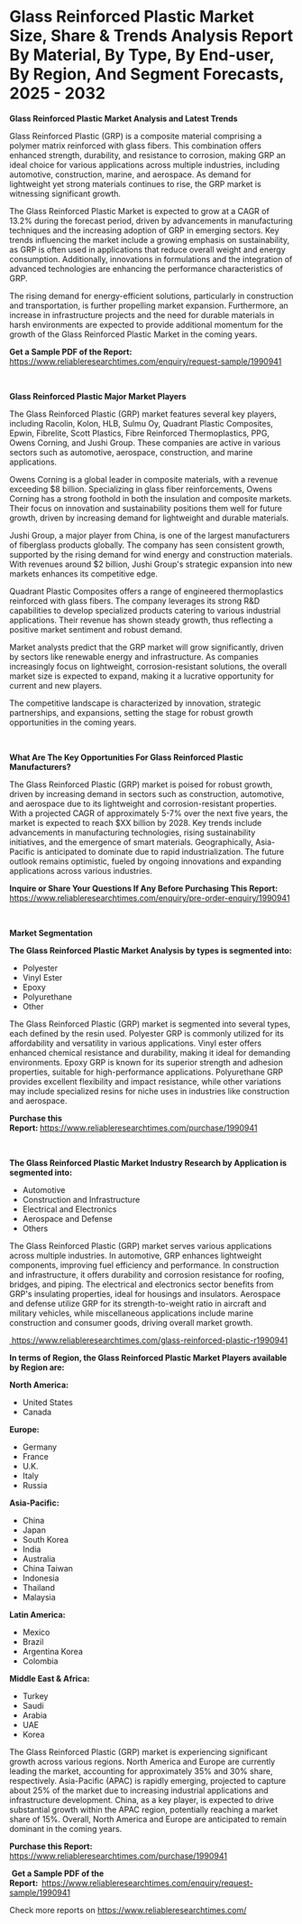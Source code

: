 <p><h1>Glass Reinforced Plastic Market Size, Share & Trends Analysis Report By Material, By Type, By End-user, By Region, And Segment Forecasts, 2025 - 2032</h1></p><p><strong>Glass Reinforced Plastic Market Analysis and Latest Trends</strong></p>
<p><p>Glass Reinforced Plastic (GRP) is a composite material comprising a polymer matrix reinforced with glass fibers. This combination offers enhanced strength, durability, and resistance to corrosion, making GRP an ideal choice for various applications across multiple industries, including automotive, construction, marine, and aerospace. As demand for lightweight yet strong materials continues to rise, the GRP market is witnessing significant growth.</p><p>The Glass Reinforced Plastic Market is expected to grow at a CAGR of 13.2% during the forecast period, driven by advancements in manufacturing techniques and the increasing adoption of GRP in emerging sectors. Key trends influencing the market include a growing emphasis on sustainability, as GRP is often used in applications that reduce overall weight and energy consumption. Additionally, innovations in formulations and the integration of advanced technologies are enhancing the performance characteristics of GRP.</p><p>The rising demand for energy-efficient solutions, particularly in construction and transportation, is further propelling market expansion. Furthermore, an increase in infrastructure projects and the need for durable materials in harsh environments are expected to provide additional momentum for the growth of the Glass Reinforced Plastic Market in the coming years.</p></p>
<p><strong>Get a Sample PDF of the Report:&nbsp;</strong> <a href="https://www.reliableresearchtimes.com/enquiry/request-sample/1990941?utm_campaign=2267&utm_medium=2&utm_source=Github&utm_content=ia&utm_term=31032025&utm_id=glass-reinforced-plastic">https://www.reliableresearchtimes.com/enquiry/request-sample/1990941</a></p>
<p>&nbsp;</p>
<p><strong>Glass Reinforced Plastic Major Market Players</strong></p>
<p><p>The Glass Reinforced Plastic (GRP) market features several key players, including Racolin, Kolon, HLB, Sulmu Oy, Quadrant Plastic Composites, Epwin, Fibrelite, Scott Plastics, Fibre Reinforced Thermoplastics, PPG, Owens Corning, and Jushi Group. These companies are active in various sectors such as automotive, aerospace, construction, and marine applications.</p><p>Owens Corning is a global leader in composite materials, with a revenue exceeding $8 billion. Specializing in glass fiber reinforcements, Owens Corning has a strong foothold in both the insulation and composite markets. Their focus on innovation and sustainability positions them well for future growth, driven by increasing demand for lightweight and durable materials.</p><p>Jushi Group, a major player from China, is one of the largest manufacturers of fiberglass products globally. The company has seen consistent growth, supported by the rising demand for wind energy and construction materials. With revenues around $2 billion, Jushi Group's strategic expansion into new markets enhances its competitive edge.</p><p>Quadrant Plastic Composites offers a range of engineered thermoplastics reinforced with glass fibers. The company leverages its strong R&D capabilities to develop specialized products catering to various industrial applications. Their revenue has shown steady growth, thus reflecting a positive market sentiment and robust demand.</p><p>Market analysts predict that the GRP market will grow significantly, driven by sectors like renewable energy and infrastructure. As companies increasingly focus on lightweight, corrosion-resistant solutions, the overall market size is expected to expand, making it a lucrative opportunity for current and new players.</p><p>The competitive landscape is characterized by innovation, strategic partnerships, and expansions, setting the stage for robust growth opportunities in the coming years.</p></p>
<p>&nbsp;</p>
<p><strong>What Are The Key Opportunities For Glass Reinforced Plastic Manufacturers?</strong></p>
<p><p>The Glass Reinforced Plastic (GRP) market is poised for robust growth, driven by increasing demand in sectors such as construction, automotive, and aerospace due to its lightweight and corrosion-resistant properties. With a projected CAGR of approximately 5-7% over the next five years, the market is expected to reach $XX billion by 2028. Key trends include advancements in manufacturing technologies, rising sustainability initiatives, and the emergence of smart materials. Geographically, Asia-Pacific is anticipated to dominate due to rapid industrialization. The future outlook remains optimistic, fueled by ongoing innovations and expanding applications across various industries.</p></p>
<p><strong>Inquire or Share Your Questions If Any Before Purchasing This Report:</strong> <a href="https://www.reliableresearchtimes.com/enquiry/pre-order-enquiry/1990941?utm_campaign=2267&utm_medium=2&utm_source=Github&utm_content=ia&utm_term=31032025&utm_id=glass-reinforced-plastic">https://www.reliableresearchtimes.com/enquiry/pre-order-enquiry/1990941</a></p>
<p>&nbsp;</p>
<p><strong>Market Segmentation</strong></p>
<p><strong>The Glass Reinforced Plastic Market Analysis by types is segmented into:</strong></p>
<p><ul><li>Polyester</li><li>Vinyl Ester</li><li>Epoxy</li><li>Polyurethane</li><li>Other</li></ul></p>
<p><p>The Glass Reinforced Plastic (GRP) market is segmented into several types, each defined by the resin used. Polyester GRP is commonly utilized for its affordability and versatility in various applications. Vinyl ester offers enhanced chemical resistance and durability, making it ideal for demanding environments. Epoxy GRP is known for its superior strength and adhesion properties, suitable for high-performance applications. Polyurethane GRP provides excellent flexibility and impact resistance, while other variations may include specialized resins for niche uses in industries like construction and aerospace.</p></p>
<p><strong>Purchase this Report:&nbsp;</strong><a href="https://www.reliableresearchtimes.com/purchase/1990941?utm_campaign=2267&utm_medium=2&utm_source=Github&utm_content=ia&utm_term=31032025&utm_id=glass-reinforced-plastic">https://www.reliableresearchtimes.com/purchase/1990941</a></p>
<p>&nbsp;</p>
<p><strong>The Glass Reinforced Plastic Market Industry Research by Application is segmented into:</strong></p>
<p><ul><li>Automotive</li><li>Construction and Infrastructure</li><li>Electrical and Electronics</li><li>Aerospace and Defense</li><li>Others</li></ul></p>
<p><p>The Glass Reinforced Plastic (GRP) market serves various applications across multiple industries. In automotive, GRP enhances lightweight components, improving fuel efficiency and performance. In construction and infrastructure, it offers durability and corrosion resistance for roofing, bridges, and piping. The electrical and electronics sector benefits from GRP's insulating properties, ideal for housings and insulators. Aerospace and defense utilize GRP for its strength-to-weight ratio in aircraft and military vehicles, while miscellaneous applications include marine construction and consumer goods, driving overall market growth.</p></p>
<p><a href="https://www.reliableresearchtimes.com/glass-reinforced-plastic-r1990941?utm_campaign=2267&utm_medium=2&utm_source=Github&utm_content=ia&utm_term=31032025&utm_id=glass-reinforced-plastic">&nbsp;https://www.reliableresearchtimes.com/glass-reinforced-plastic-r1990941</a></p>
<p><strong>In terms of Region, the Glass Reinforced Plastic Market Players available by Region are:</strong></p>
<p>
    <p> <strong> North America: </strong>
        <ul>
            <li>United States</li>
            <li>Canada</li>
        </ul>
        </p> 
    <p> <strong> Europe: </strong>
        <ul>
            <li>Germany</li>
            <li>France</li>
            <li>U.K.</li>
            <li>Italy</li>
            <li>Russia</li>
        </ul>
        </p> 
    <p> <strong> Asia-Pacific: </strong>
        <ul>
            <li>China</li>
            <li>Japan</li>
            <li>South Korea</li>
            <li>India</li>
            <li>Australia</li>
            <li>China Taiwan</li>
            <li>Indonesia</li>
            <li>Thailand</li>
            <li>Malaysia</li>
        </ul>
        </p> 
    <p> <strong> Latin America: </strong>
        <ul>
            <li>Mexico</li>
            <li>Brazil</li>
            <li>Argentina Korea</li>
            <li>Colombia</li>
        </ul>
        </p> 
    <p> <strong> Middle East & Africa: </strong>
        <ul>
            <li>Turkey</li>
            <li>Saudi</li>
            <li>Arabia</li>
            <li>UAE</li>
            <li>Korea</li>
        </ul>
    </p>
    </p>
<p><p>The Glass Reinforced Plastic (GRP) market is experiencing significant growth across various regions. North America and Europe are currently leading the market, accounting for approximately 35% and 30% share, respectively. Asia-Pacific (APAC) is rapidly emerging, projected to capture about 25% of the market due to increasing industrial applications and infrastructure development. China, as a key player, is expected to drive substantial growth within the APAC region, potentially reaching a market share of 15%. Overall, North America and Europe are anticipated to remain dominant in the coming years.</p></p>
<p><strong>Purchase this Report: </strong><a href="https://www.reliableresearchtimes.com/purchase/1990941?utm_campaign=2267&utm_medium=2&utm_source=Github&utm_content=ia&utm_term=31032025&utm_id=glass-reinforced-plastic">https://www.reliableresearchtimes.com/purchase/1990941</a></p>
<p>&nbsp;<strong>Get a Sample PDF of the Report:&nbsp;&nbsp;</strong><a href="https://www.reliableresearchtimes.com/enquiry/request-sample/1990941?utm_campaign=2267&utm_medium=2&utm_source=Github&utm_content=ia&utm_term=31032025&utm_id=glass-reinforced-plastic">https://www.reliableresearchtimes.com/enquiry/request-sample/1990941</a></p>
<p><strong></strong></p>
<p>Check more reports on <a href="https://www.reliableresearchtimes.com/?utm_campaign=2267&utm_medium=2&utm_source=Github&utm_content=ia&utm_term=31032025&utm_id=glass-reinforced-plastic">https://www.reliableresearchtimes.com/</a></p>